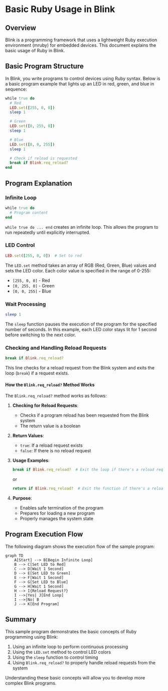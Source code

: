 # Basic Ruby Usage in Blink

## Overview

Blink is a programming framework that uses a lightweight Ruby execution environment (mruby) for embedded devices. This document explains the basic usage of Ruby in Blink.

## Basic Program Structure

In Blink, you write programs to control devices using Ruby syntax. Below is a basic program example that lights up an LED in red, green, and blue in sequence:

```ruby
while true do
  # Red
  LED.set([255, 0, 0])
  sleep 1

  # Green
  LED.set([0, 255, 0])
  sleep 1

  # Blue
  LED.set([0, 0, 255])
  sleep 1

  # Check if reload is requested
  break if Blink.req_reload?
end
```

## Program Explanation

### Infinite Loop

```ruby
while true do
  # Program content
end
```

`while true do ... end` creates an infinite loop. This allows the program to run repeatedly until explicitly interrupted.

### LED Control

```ruby
LED.set([255, 0, 0])  # Set to red
```

The `LED.set` method takes an array of RGB (Red, Green, Blue) values and sets the LED color. Each color value is specified in the range of 0-255:

- `[255, 0, 0]` - Red
- `[0, 255, 0]` - Green
- `[0, 0, 255]` - Blue

### Wait Processing

```ruby
sleep 1
```

The `sleep` function pauses the execution of the program for the specified number of seconds. In this example, each LED color stays lit for 1 second before switching to the next color.

### Checking and Handling Reload Requests

```ruby
break if Blink.req_reload?
```

This line checks for a reload request from the Blink system and exits the loop (`break`) if a request exists.

#### How the `Blink.req_reload?` Method Works

The `Blink.req_reload?` method works as follows:

1. **Checking for Reload Requests**:

   - Checks if a program reload has been requested from the Blink system
   - The return value is a boolean

2. **Return Values**:

   - `true`: If a reload request exists
   - `false`: If there is no reload request

3. **Usage Examples**:

   ```ruby
   break if Blink.req_reload?  # Exit the loop if there's a reload request
   ```

   or

   ```ruby
   return if Blink.req_reload?  # Exit the function if there's a reload request
   ```

4. **Purpose**:
   - Enables safe termination of the program
   - Prepares for loading a new program
   - Properly manages the system state

## Program Execution Flow

The following diagram shows the execution flow of the sample program:

```mermaid
graph TD
    A[Start] --> B[Begin Infinite Loop]
    B --> C[Set LED to Red]
    C --> D[Wait 1 Second]
    D --> E[Set LED to Green]
    E --> F[Wait 1 Second]
    F --> G[Set LED to Blue]
    G --> H[Wait 1 Second]
    H --> I{Reload Request?}
    I -->|Yes| J[End Loop]
    I -->|No| B
    J --> K[End Program]
```

## Summary

This sample program demonstrates the basic concepts of Ruby programming using Blink:

1. Using an infinite loop to perform continuous processing
2. Using the `LED.set` method to control LED colors
3. Using the `sleep` function to control timing
4. Using `Blink.req_reload?` to properly handle reload requests from the system

Understanding these basic concepts will allow you to develop more complex Blink programs.
